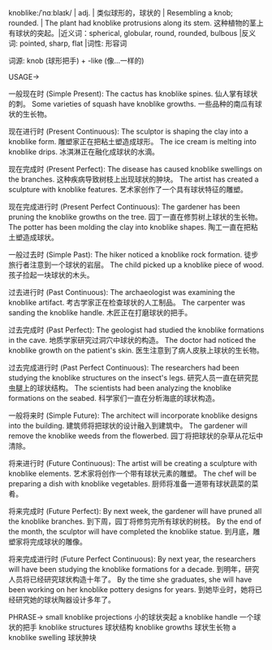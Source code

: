 knoblike:/ˈnɑːblaɪk/ | adj. | 类似球形的，球状的 | Resembling a knob; rounded. | The plant had knoblike protrusions along its stem.  这种植物的茎上有球状的突起。|近义词：spherical, globular, round, rounded, bulbous |反义词: pointed, sharp, flat |词性: 形容词

词源:  knob (球形把手) + -like (像…一样的)

USAGE->

一般现在时 (Simple Present):
The cactus has knoblike spines. 仙人掌有球状的刺。
Some varieties of squash have knoblike growths.  一些品种的南瓜有球状的生长物。


现在进行时 (Present Continuous):
The sculptor is shaping the clay into a knoblike form. 雕塑家正在把粘土塑造成球形。
The ice cream is melting into knoblike drips. 冰淇淋正在融化成球状的水滴。


现在完成时 (Present Perfect):
The disease has caused knoblike swellings on the branches. 这种疾病导致树枝上出现球状的肿块。
The artist has created a sculpture with knoblike features. 艺术家创作了一个具有球状特征的雕塑。


现在完成进行时 (Present Perfect Continuous):
The gardener has been pruning the knoblike growths on the tree. 园丁一直在修剪树上球状的生长物。
The potter has been molding the clay into knoblike shapes. 陶工一直在把粘土塑造成球状。


一般过去时 (Simple Past):
The hiker noticed a knoblike rock formation. 徒步旅行者注意到一个球状的岩层。
The child picked up a knoblike piece of wood. 孩子捡起一块球状的木头。


过去进行时 (Past Continuous):
The archaeologist was examining the knoblike artifact. 考古学家正在检查球状的人工制品。
The carpenter was sanding the knoblike handle. 木匠正在打磨球状的把手。



过去完成时 (Past Perfect):
The geologist had studied the knoblike formations in the cave. 地质学家研究过洞穴中球状的构造。
The doctor had noticed the knoblike growth on the patient's skin. 医生注意到了病人皮肤上球状的生长物。



过去完成进行时 (Past Perfect Continuous):
The researchers had been studying the knoblike structures on the insect's legs. 研究人员一直在研究昆虫腿上的球状结构。
The scientists had been analyzing the knoblike formations on the seabed. 科学家们一直在分析海底的球状构造。



一般将来时 (Simple Future):
The architect will incorporate knoblike designs into the building. 建筑师将把球状的设计融入到建筑中。
The gardener will remove the knoblike weeds from the flowerbed. 园丁将把球状的杂草从花坛中清除。



将来进行时 (Future Continuous):
The artist will be creating a sculpture with knoblike elements. 艺术家将创作一个带有球状元素的雕塑。
The chef will be preparing a dish with knoblike vegetables. 厨师将准备一道带有球状蔬菜的菜肴。



将来完成时 (Future Perfect):
By next week, the gardener will have pruned all the knoblike branches. 到下周，园丁将修剪完所有球状的树枝。
By the end of the month, the sculptor will have completed the knoblike statue. 到月底，雕塑家将完成球状的雕像。



将来完成进行时 (Future Perfect Continuous):
By next year, the researchers will have been studying the knoblike formations for a decade. 到明年，研究人员将已经研究球状构造十年了。
By the time she graduates, she will have been working on her knoblike pottery designs for years. 到她毕业时，她将已经研究她的球状陶器设计多年了。



PHRASE->
small knoblike projections 小的球状突起
a knoblike handle 一个球状的把手
knoblike structures 球状结构
knoblike growths 球状生长物
a knoblike swelling 球状肿块
